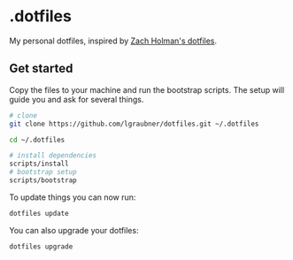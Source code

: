 # .dotfiles

My personal dotfiles, inspired by [Zach Holman's dotfiles](https://github.com/holman/dotfiles).

## Get started

Copy the files to your machine and run the bootstrap scripts. The setup will guide you and ask for several things.

```bash
# clone
git clone https://github.com/lgraubner/dotfiles.git ~/.dotfiles

cd ~/.dotfiles

# install dependencies
scripts/install
# bootstrap setup
scripts/bootstrap
```

To update things you can now run:

```bash
dotfiles update
```

You can also upgrade your dotfiles:

```bash
dotfiles upgrade
```
